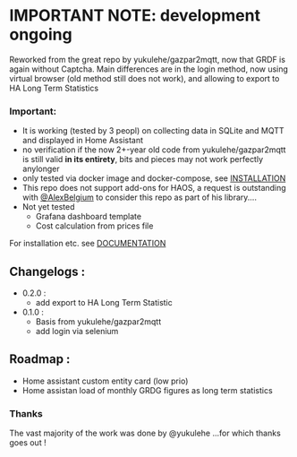 # IMPORTANT NOTE: development ongoing

Reworked from the great repo by yukulehe/gazpar2mqtt, now that GRDF is again without Captcha.
Main differences are in the login method, now using virtual browser (old method still does not work), and allowing to export to HA Long Term Statistics

### Important: 
- It is working (tested by 3 peopl) on collecting data in SQLite and MQTT and displayed in Home Assistant
- no verification if the now 2+-year old code from yukulehe/gazpar2mqtt is still valid **in its entirety**, bits and pieces may not work perfectly anylonger
- only tested via docker image and docker-compose, see [INSTALLATION](https://github.com/vingerha/gazpar_2_mqtt?tab=readme-ov-file#installation-and-usage)
- This repo does not support add-ons for HAOS, a request is outstanding with [@AlexBelgium](https://github.com/alexbelgium/alexbelgium/commits?author=alexbelgium) to consider this repo as part of his library....
- Not yet tested
  - Grafana dashboard template
  - Cost calculation from prices file

For installation etc. see [DOCUMENTATION](https://github.com/vingerha/gazpar_2_mqtt/wiki)

## Changelogs :
- 0.2.0 :
  - add export to HA Long Term Statistic
- 0.1.0 :
  - Basis from yukulehe/gazpar2mqtt
  - add login via selenium
  
## Roadmap :

- Home assistant custom entity card (low prio)
- Home assistan load of monthly GRDG figures as long term statistics

### Thanks
The vast majority of the work was done by @yukulehe ...for which thanks goes out !
